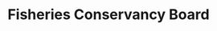 ---
title: "Fisheries Conservancy Board"
address: "Fisheries Conservancy Board, 1 Mahon Road,, Portadown, Armagh"
tel: "+44 (0)28 3833 4666"
county: "Armagh"
category: "Coarse Angling"
type: "Content"
lat: "54.45169448852539"
lng: "-6.397026062011719"
---